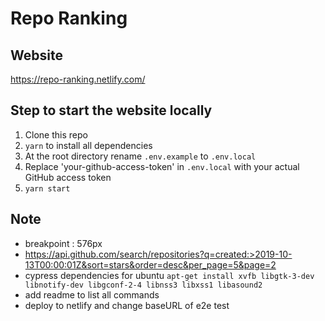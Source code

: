 # Repo Ranking

## Website

https://repo-ranking.netlify.com/

## Step to start the website locally

1. Clone this repo
2. `yarn` to install all dependencies
3. At the root directory rename `.env.example` to `.env.local`
4. Replace 'your-github-access-token' in `.env.local` with your actual GitHub access token
5. `yarn start`

## Note

- breakpoint : 576px
- https://api.github.com/search/repositories?q=created:>2019-10-13T00:00:01Z&sort=stars&order=desc&per_page=5&page=2
- cypress dependencies for ubuntu `apt-get install xvfb libgtk-3-dev libnotify-dev libgconf-2-4 libnss3 libxss1 libasound2`
- add readme to list all commands
- deploy to netlify and change baseURL of e2e test
